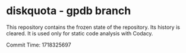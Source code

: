 # diskquota - gpdb branch

This repository contains the frozen state of the repository.
Its history is cleared. It is used only for static code
analysis with Codacy.

Commit Time: 1718325697